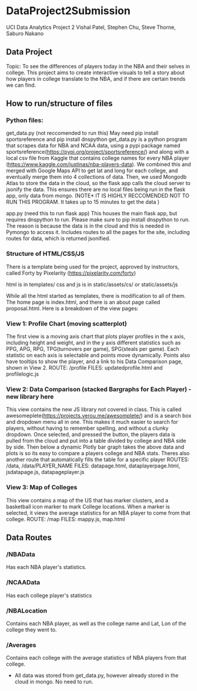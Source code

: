 # DataProject2Submission
UCI Data Analytics Project 2 Vishal Patel, Stephen Chu, Steve Thorne, Saburo Nakano

## Data Project 
Topic: To see the differences of players today in the NBA and their selves in college. This project aims to create interactive visuals to tell a story about how players in college translate to the NBA, and if there are certain trends we can find. 

## How to run/structure of files
### Python files:
get_data.py (not reccomended to run this)
May need pip install sportsreference and pip install dnspython
get_data.py is a python program that scrapes data for NBA and NCAA data, using a pypi package named sportsreference(https://pypi.org/project/sportsreference/) and along with a local csv file from Kaggle that contains college names for every NBA player (https://www.kaggle.com/justinas/nba-players-data). We combined this and merged with Google Maps API to get lat and long for each college, and eventually merge them into 4 collections of data. Then, we used Mongodb Atlas to store the data in the cloud, so the flask app calls the cloud server to jsonify the data. This ensures there are no local files being run in the flask app, only data from mongo.
 (NOTE* IT IS HIGHLY RECCOMENDED NOT TO RUN THIS PROGRAM. It takes up to 15 minutes to get the data )

app.py (need this to run flask app)
This houses the main flask app, but requires dnspython to run. Please make sure to pip install dnspython to run. The reason is because the data is in the cloud and this is needed in Pymongo to access it. Includes routes to all the pages for the site, including routes for data, which is returned jsonified. 

### Structure of HTML/CSS/JS
There is a template being used for the project, approved by instructors, called Forty by Pixelarity (https://pixelarity.com/forty)

html is in templates/
css and js is in static/assets/cs/ or static/assets/js

While all the html started as templates, there is modification to all of them. The home page is index.html, and there is an about page called proposal.html. Here is a breakdown of the view pages:

### View 1: Profile Chart (moving scatterplot)
The first view is a moving axis chart that plots player profiles in the x axis, including height and weight, and in the y axis different statistics such as PPG, APG, RPG, TPG(turnovers per game), SPG(steals per game). Each statistic on each axis is selectable and points move dynamically. Points also have tooltips to show the player, and a link to his Data Comparison page, shown in View 2.
ROUTE: /profile
FILES: updatedprofile.html and profilelogic.js

### View 2: Data Comparison (stacked Bargraphs for Each Player) -new library here
This view contains the new JS library not covered in class. This is called awesomeplete(https://projects.verou.me/awesomplete/) and is a search box and dropdown menu all in one. This makes it much easier to search for players, without having to remember spelling, and without a clunky dropdown. Once selected, and pressed the button, the players data is pulled from the cloud and put into a table divided by college and NBA side by side. Then below a dynamic Plotly bar graph takes the above data and plots is so its easy to compare a players college and NBA stats. Theres also another route that automatically fills the table for a specific player
ROUTES: /data,  /data/PLAYER_NAME
FILES: datapage.html, dataplayerpage.html, jsdatapage.js, datapageplayer.js

### View 3: Map of Colleges 
This view contains a map of the US that has marker clusters, and a basketball icon marker to mark College locations. When a marker is selected, it views the average statistics for an NBA player to come from that college.
ROUTE: /map
FILES: mappy.js, map.html

## Data Routes
### /NBAData
Has each NBA player's statistics.
### /NCAAData
Has each college player's statistics
### /NBALocation
Contains each NBA player, as well as the college name and Lat, Lon of the college they went to.
### /Averages
Contains each college with the average statistics of NBA players from that college.


* All data was stored from get_data.py, however already stored in the cloud in mongo. No need to run.
